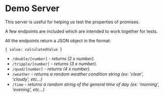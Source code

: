 # Demo Server

This server is useful for helping us test the properties of promises.

A few endpoints are included which are intended to work together for tests.

All the endpoints return a JSON object in the format:

`{ value: calculatedValue }`

 - `/double/[number]` - *returns (2 x number).*
 - `/tripple/[number]` - *returns (3 x number).*
 - `/quad/[number]` - *returns (4 x number).*  
 - `/weather` - *returns a random weather condition string (ex: 'clear', 'cloudy', etc...)*
 - `/time` - *returns a random string of the general time of day (ex: 'morning', 'evening', etc...)*
